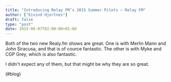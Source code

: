 ```yaml
---
title: "Introducing Relay FM’s 2015 Summer Pilots — Relay FM"
author: ["Eivind Hjertnes"]
draft: false
type: "post"
date: 2015-06-07T02:00:00+02:00
---
```


Both of the two new Realy.fm shows are great. One is with Merlin Mann
and John Siracusa, and that is of cource fantastic. The other is with
Myke and CGP Grey, which is also fantastic.

I didn't expect any of them, but that might be why they are so great.

(#blog)
